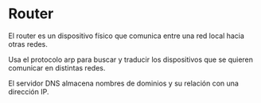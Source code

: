 # Router
El router es un dispositivo físico que comunica entre una red local hacia otras redes.

Usa el protocolo arp para buscar y traducir los dispositivos que se quieren comunicar en distintas redes.

El servidor DNS almacena nombres de dominios y su relación con una dirección IP.